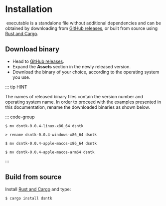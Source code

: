 # Installation

&#8203;<DsntkName/> executable is a standalone file without additional dependencies and can be obtained by
downloading from [GitHub releases](https://github.com/dsntk/dsntk-rs/releases),
or built from source using [Rust and Cargo](https://www.rust-lang.org/tools/install).

## Download binary

- Head to [GitHub releases](https://github.com/dsntk/dsntk-rs/releases).
- Expand the **Assets** section in the newly released version.
- Download the binary of your choice, according to the operating system you use.

::: tip HINT

The names of released binary files contain the version number and operating system name.
In order to proceed with the examples presented in this documentation,
rename the downloaded binaries as shown below.

::: code-group

```shell [Linux (x86_64)]
$ mv dsntk-0.0.4-linux-x86_64 dsntk
```

```shell [Windows (x86_64)]
> rename dsntk-0.0.4-windows-x86_64 dsntk
```

```shell [macOs (x86_64)]
$ mv dsntk-0.0.4-apple-macos-x86_64 dsntk
```

```shell [macOs (ARM64)]
$ mv dsntk-0.0.4-apple-macos-arm64 dsntk
```

:::

## Build from source

Install [Rust and Cargo](https://www.rust-lang.org/tools/install) and type:

```shell
$ cargo install dsntk
```
